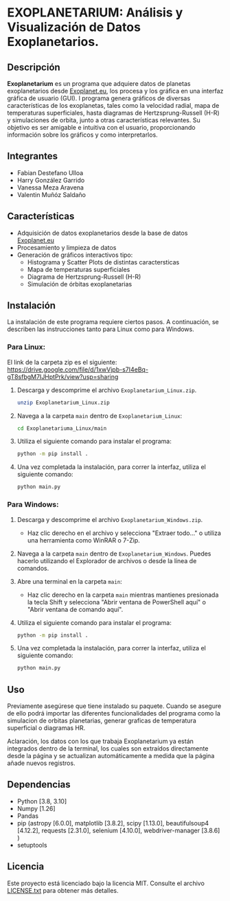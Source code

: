 # EXOPLANETARIUM: Análisis y Visualización de Datos Exoplanetarios.

## Descripción

**Exoplanetarium** es un programa que adquiere datos de planetas exoplanetarios desde [Exoplanet.eu](https://exoplanet.eu/catalog/), los procesa y los gráfica en una interfaz gráfica de usuario (GUI). l programa genera gráficos de diversas características de los exoplanetas, tales como la velocidad radial, mapa de temperaturas superficiales, hasta diagramas de Hertzsprung-Russell (H-R) y simulaciones de orbita, junto a otras características relevantes.
Su objetivo es ser amigable e intuitiva con el usuario, proporcionando información sobre los gráficos y como interpretarlos.

## Integrantes

- Fabian Destefano Ulloa
- Harry González Garrido
- Vanessa Meza Aravena
- Valentin Muñóz Saldaño

## Características

- Adquisición de datos exoplanetarios desde la base de datos [Exoplanet.eu](https://exoplanet.eu/catalog/)
- Procesamiento y limpieza de datos
- Generación de gráficos interactivos tipo:
  - Histograma y Scatter Plots de distintas caractersticas
  - Mapa de temperaturas superficiales
  - Diagrama de Hertzsprung-Russell (H-R)
  - Simulación de órbitas exoplanetarias




## Instalación

La instalación de este programa requiere ciertos pasos. A continuación, se describen las instrucciones tanto para Linux como para Windows.

### Para Linux:
El link de la carpeta zip es el siguiente: https://drive.google.com/file/d/1xwVjpb-s7I4eBq-gT8sfbgM7IJHptPrk/view?usp=sharing 

1. Descarga y descomprime el archivo `Exoplanetarium_Linux.zip`.

    ```sh
    unzip Exoplanetarium_Linux.zip
    ```

2. Navega a la carpeta `main` dentro de `Exoplanetarium_Linux`:

    ```sh
    cd Exoplanetariuma_Linux/main
    ```

3. Utiliza el siguiente comando para instalar el programa:

    ```sh
    python -m pip install .
    ```

4. Una vez completada la instalación, para correr la interfaz, utiliza el siguiente comando:

    ```sh
    python main.py
    ```

### Para Windows:

1. Descarga y descomprime el archivo `Exoplanetarium_Windows.zip`.

    - Haz clic derecho en el archivo y selecciona "Extraer todo..." o utiliza una herramienta como WinRAR o 7-Zip.

2. Navega a la carpeta `main` dentro de `Exoplanetarium_Windows`. Puedes hacerlo utilizando el Explorador de archivos o desde la línea de comandos.

3. Abre una terminal en la carpeta `main`:

    - Haz clic derecho en la carpeta `main` mientras mantienes presionada la tecla Shift y selecciona "Abrir ventana de PowerShell aquí" o "Abrir ventana de comando aquí".

4. Utiliza el siguiente comando para instalar el programa:

    ```sh
    python -m pip install .
    ```

5. Una vez completada la instalación, para correr la interfaz, utiliza el siguiente comando:

    ```sh
    python main.py
    ```

 

## Uso
Previamente asegúrese que tiene instalado su paquete. Cuando se asegure de ello podrá importar las diferentes funcionalidades del programa
como la simulacion de orbitas planetarias, generar graficas de temperatura superficial o diagramas HR.

Aclaración, los datos con los que trabaja Exoplanetarium ya están integrados dentro de la terminal, los cuales son extraídos directamente desde la página y se actualizan automáticamente a medida que la página añade nuevos registros.

## Dependencias
- Python [3.8, 3.10]
- Numpy [1.26]
- Pandas
- pip (astropy [6.0.0], matplotlib [3.8.2], scipy [1.13.0], beautifulsoup4 [4.12.2], requests [2.31.0], selenium [4.10.0], webdriver-manager [3.8.6] )
- setuptools 

## Licencia

Este proyecto está licenciado bajo la licencia MIT. Consulte el archivo [LICENSE.txt](LICENSE.txt) para obtener más detalles.

